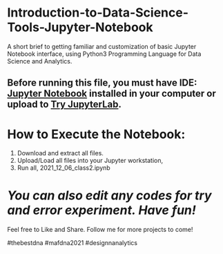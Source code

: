 # Introduction-to-Data-Science-Tools-Jupyter-Notebook
A short brief to getting familiar and customization of basic Jupyter Notebook interface, using Python3 Programming Language for Data Science and Analytics. 

Before running this file, you must have IDE: [Jupyter Notebook](https://jupyter.org/install) installed in your computer or upload to [Try JupyterLab](https://jupyter.org/try).
---------------------------------------
How to Execute the Notebook:
=======================================

1. Download and extract all files. 
2. Upload/Load all files into your Jupyter workstation, 
3. Run all, 2021_12_06_class2.ipynb

_You can also edit any codes for try and error experiment. Have fun!_
=======================================

Feel free to Like and Share. Follow me for more projects to come!

#thebestdna #mafdna2021 #designnanalytics
